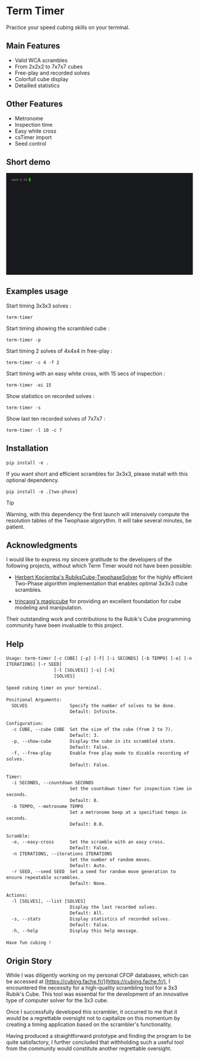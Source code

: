# Term Timer

Practice your speed cubing skills on your terminal.

##  Main Features

- Valid WCA scrambles
- From 2x2x2 to 7x7x7 cubes
- Free-play and recorded solves
- Colorfull cube display
- Detailled statistics

## Other Features

- Metronome
- Inspection time
- Easy white cross
- csTimer import
- Seed control

## Short demo

![](docs/solve.gif)

## Examples usage

Start timing 3x3x3 solves :

```console
term-timer
```

Start timing showing the scrambled cube :

```console
term-timer -p
```

Start timing 2 solves of 4x4x4 in free-play :

```console
term-timer -c 4 -f 2
```

Start timing with an easy white cross, with 15 secs of inspection :

```console
term-timer -ei 15
```

Show statistics on recorded solves :

```console
term-timer -s
```

Show last ten recorded solves of 7x7x7 :

```console
term-timer -l 10 -c 7
```

## Installation

``` console
pip install -e .
```

If you want short and efficient scrambles for 3x3x3, please install with
this optional dependency.

``` console
pip install -e .[two-phase]
```

> [!TIP]
> Warning, with this dependency the first launch will intensively compute
> the  resolution tables of the Twophase algorythm.
> It will take several minutes, be patient.

## Acknowledgments

I would like to express my sincere gratitude to the developers of the
following projects, without which Term Timer would not have been possible:

* [Herbert Kociemba's RubiksCube-TwophaseSolver][1] for the highly efficient
  Two-Phase algorithm implementation that enables optimal 3x3x3 cube
  scrambles.

* [trincaog's magiccube][2] for providing an excellent foundation for cube
  modeling and manipulation.

Their outstanding work and contributions to the Rubik's Cube programming
community have been invaluable to this project.

[1]: https://github.com/hkociemba/RubiksCube-TwophaseSolver
[2]: https://github.com/trincaog/magiccube/

## Help

```console
Usage: term-timer [-c CUBE] [-p] [-f] [-i SECONDS] [-b TEMPO] [-e] [-n ITERATIONS] [-r SEED]
                  [-l [SOLVES]] [-s] [-h]
                  [SOLVES]

Speed cubing timer on your terminal.

Positional Arguments:
  SOLVES                Specify the number of solves to be done.
                        Default: Infinite.

Configuration:
  -c CUBE, --cube CUBE  Set the size of the cube (from 2 to 7).
                        Default: 3.
  -p, --show-cube       Display the cube in its scrambled state.
                        Default: False.
  -f, --free-play       Enable free play mode to disable recording of solves.
                        Default: False.

Timer:
  -i SECONDS, --countdown SECONDS
                        Set the countdown timer for inspection time in seconds.
                        Default: 0.
  -b TEMPO, --metronome TEMPO
                        Set a metronome beep at a specified tempo in seconds.
                        Default: 0.0.

Scramble:
  -e, --easy-cross      Set the scramble with an easy cross.
                        Default: False.
  -n ITERATIONS, --iterations ITERATIONS
                        Set the number of random moves.
                        Default: Auto.
  -r SEED, --seed SEED  Set a seed for random move generation to ensure repeatable scrambles.
                        Default: None.

Actions:
  -l [SOLVES], --list [SOLVES]
                        Display the last recorded solves.
                        Default: All.
  -s, --stats           Display statistics of recorded solves.
                        Default: False.
  -h, --help            Display this help message.

Have fun cubing !
```

## Origin Story

While I was diligently working on my personal CFOP databases, which can be
accessed at [https://cubing.fache.fr/](https://cubing.fache.fr/), I
encountered the necessity for a high-quality scrambling tool for a 3x3
Rubik's Cube. This tool was essential for the development of an innovative
type of computer solver for the 3x3 cube.

Once I successfully developed this scrambler, it occurred to me that it
would be a regrettable oversight not to capitalize on this momentum by
creating a timing application based on the scrambler's functionality.

Having produced a straightforward prototype and finding the program to be
quite satisfactory, I further concluded that withholding such a useful tool
from the community would constitute another regrettable oversight.
